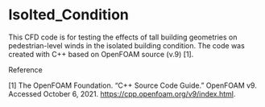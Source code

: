 # Isolted_Condition
This CFD code is for testing the effects of tall building geometries on pedestrian-level winds in the isolated building condition. The code was created with C++ based on OpenFOAM source (v.9) [1].

Reference

[1] The OpenFOAM Foundation. “C++ Source Code Guide.” OpenFOAM v9. Accessed October 6, 2021.
https://cpp.openfoam.org/v9/index.html.
